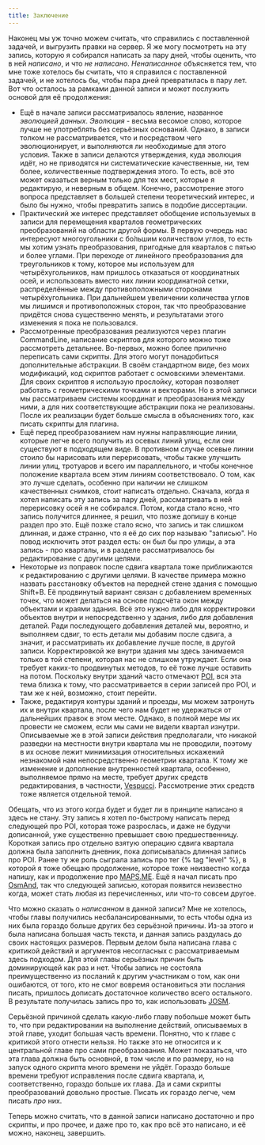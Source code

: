 ```yaml
---
title: Заключение
---
```


Наконец мы уж точно можем считать, что справились с поставленной задачей, и выгрузить правки на сервер. Я же могу посмотреть на эту запись, которую я собирался написать за пару дней, чтобы оценить, что в ней *написано*, и что *не написано*. *Ненаписанное* объясняется тем, что мне тоже хотелось бы считать, что я справился с поставленной задачей, и не хотелось бы, чтобы пара дней превратилась в пару лет. Вот что осталось за рамками данной записи и может послужить основой для её продолжения:
- Ещё в начале записи рассматривалось явление, названное *эволюцией данных*. *Эволюция* - весьма весомое слово, которое лучше не употреблять без серьёзных оснований. Однако, в записи толком не рассматривается, что и посредством чего эволюционирует, и выполняются ли необходимые для этого условия. Также в записи делаются утверждения, куда эволюция идёт, но не приводятся ни систематические качественные, ни, тем более, количественные подтверждения этого. То есть, всё это может оказаться верным только для тех мест, которые я редактирую, и неверным в общем. Конечно, рассмотрение этого вопроса представляет в большей степени теоретический интерес, и было бы нужно, чтобы превратить запись в подобие диссертации.
- Практический же интерес представляет обобщение используемых в записи для перемещения кварталов геометрических преобразований на области другой формы. В первую очередь нас интересуют многоугольники с бо́льшим количеством углов, то есть мы хотим узнать преобразования, пригодные для кварталов с пятью и более углами. При переходе от линейного преобразования для треугольников к тому, которое мы используем для четырёхугольников, нам пришлось отказаться от координатных осей, и использовать вместо них линии координатной сетки, распределённые между противоположными сторонами четырёхугольника. При дальнейшем увеличении количества углов мы лишимся и противоположных сторон, так что преобразование придётся снова существенно менять, и результатами этого изменения я пока не пользовался.
- Рассмотренные преобразования реализуются через плагин CommandLine, написание скриптов для которого можно тоже рассмотреть детальнее. Во-первых, можно более прилично переписать сами скрипты. Для этого могут понадобиться дополнительные абстракции. В своём стандартном виде, без моих модификаций, код скриптов работает с осмовскими элементами. Для своих скриптов я использую прослойку, которая позволяет работать с геометрическими точками и векторами. Но в этой записи мы рассматриваем системы координат и преобразования между ними, а для них соответствующие абстракции пока не реализованы. После их реализации будет больше смысла в объяснениях того, как писать скрипты для плагина.
- Ещё перед преобразованием нам нужны направляющие линии, которые легче всего получить из осевых линий улиц, если они существуют в подходящем виде. В противном случае осевые линии стоило бы нарисовать или перерисовать, чтобы также улучшить линии улиц, тротуаров и всего им параллельного, и чтобы конечное положение квартала всем этим линиям соответствовало. О том, как это лучше сделать, особенно при наличии не слишком качественных снимков, стоит написать отдельно. Сначала, когда я хотел написать эту запись за пару дней, рассматривать в ней перерисовку осей я не собирался. Потом, когда стало ясно, что запись получится длиннее, я решил, что позже допишу в конце раздел про это. Ещё позже стало ясно, что запись и так слишком длинная, и даже странно, что я её до сих пор называю "записью". Но повод исключить этот раздел есть: он был бы про улицы, а эта запись - про кварталы, и в разделе рассматривалось бы редактирование с другими целями.
- Некоторые из поправок после сдвига квартала тоже приближаются к редактированию с другими целями. В качестве примера можно назвать расстановку объектов на передней стене здания с помощью Shift+B. Её продвинутый вариант связан с добавлением временных точек, что может делаться на основе подсчёта окон между объектами и краями здания. Всё это нужно либо для корректировки объектов внутри и непосредственно у здания, либо для добавления деталей. Ради последующего добавления деталей мы, вероятно, и выполняем сдвиг, то есть детали мы добавим после сдвига, а значит, и рассматривать их добавление лучше после, в другой записи. Корректировкой же внутри здания мы здесь занимаемся только в той степени, которая нас не слишком утруждает. Если она требует каких-то продвинутых методов, то её тоже лучше оставить на потом. Поскольку внутри зданий часто отмечают [POI](https://wiki.openstreetmap.org/wiki/RU:Точки_интереса), вся эта тема близка к тому, что рассматривается в серии записей про POI, и там же к ней, возможно, стоит перейти.
- Также, редактируя контуры зданий и проезды, мы можем затронуть их и внутри квартала, после чего нам будет не удержаться от дальнейших правок в этом месте. Однако, в полной мере мы их провести не сможем, если мы сами не видели квартал изнутри. Описываемые же в этой записи действия предполагали, что никакой разведки на местности внутри квартала мы не проводили, поэтому в их основе лежит минимизация относительных искажений незнакомой нам непосредственно геометрии квартала. К тому же изменение и дополнение внутренностей квартала, особенно, выполняемое прямо на месте, требует других средств редактирования, в частности, [Vespucci](https://wiki.openstreetmap.org/wiki/RU:Vespucci). Рассмотрение этих средств тоже является отдельной темой.

Обещать, что из этого когда будет и будет ли в принципе написано я здесь не стану. Эту запись я хотел по-быстрому написать перед следующей про POI, которая тоже разрослась, и даже не будучи дописанной, уже существенно превышает свою предшественницу. Короткая запись про отдельно взятую операцию сдвига квартала должна была заполнить дневник, пока дописывалась длинная запись про POI. Ранее ту же роль сыграла запись про тег {% tag "level" %}, в которой я тоже обещаю продолжение, которое тоже неизвестно когда напишу, как и продолжение про [MAPS.ME](https://wiki.openstreetmap.org/wiki/MAPS.ME). Ещё я начал писать про [OsmAnd](https://wiki.openstreetmap.org/wiki/RU:OsmAnd), так что следующей записью, которая появится неизвестно когда, может стать любая из перечисленных, или что-то совсем другое.

Что можно сказать о *написанном* в данной записи? Мне не хотелось, чтобы главы получились несбалансированными, то есть чтобы одна из них была гораздо больше других без серьёзной причины. Из-за этого и была написана большая часть текста, и данная запись раздулась до своих настоящих размеров. Первым делом была написана глава с критикой действий и аргументов несогласных с рассматриваемым здесь подходом. Для этой главы серьёзных причин быть доминирующей как раз и нет. Чтобы запись не состояла преимущественно из посланий к другим участникам о том, как они ошибаются, от того, кто не смог вовремя остановиться эти послания писать, пришлось дописать достаточное количество всего остального. В результате получилась запись про то, как использовать [JOSM](https://wiki.openstreetmap.org/wiki/RU:JOSM).

Серьёзной причиной сделать какую-либо главу побольше может быть то, что при редактировании на выполнение действий, описываемых в этой главе, уходит большая часть времени. Понятно, что к главе с критикой этого отнести нельзя. Но также это не относится и к центральной главе про сами преобразования. Может показаться, что эта глава должна быть основной, в том числе и по размеру, но на запуск одного скрипта много времени не уйдёт. Гораздо больше времени требуют исправления после сдвига квартала, и, соответственно, гораздо больше их глава. Да и сами скрипты преобразований довольно простые. Писать их гораздо легче, чем писать *про* них.

Теперь можно считать, что в данной записи написано достаточно и про скрипты, и про прочее, и даже про то, как про всё это написано, и её можно, наконец, завершить.
